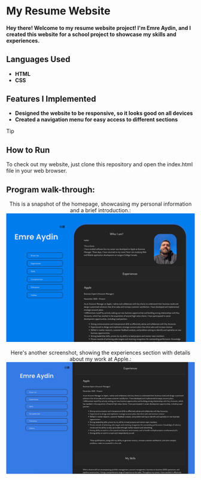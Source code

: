 <h1>My Resume Website</h1>
<h4>Hey there! Welcome to my resume website project! I'm Emre Aydin, and I created this website for a school project to showcase my skills and experiences.</h4>

<h2>Languages Used</h2>

- <b>HTML</b> 
- <b>CSS</b>

<h2>Features I Implemented </h2>

- <b>Designed the website to be responsive, so it looks good on all devices</b> 
- <b>Created a navigation menu for easy access to different sections</b>

> [!TIP]
> <h2>How to Run</h2>
> To check out my website, just clone this repository and open the index.html file in your web browser.




<h2>Program walk-through:</h2>

<p align="center">
This is a snapshot of the homepage, showcasing my personal information and a brief introduction.: <br/>

  <img src="./Screenshots/Homepage.png" alt="Screenshot 1" width="700px">
<br />
<br />
Here's another screenshot, showing the experiences section with details about my work at Apple.:  <br/>

  <img src="./Screenshots/Details.png" alt="Screenshot 2" width="700px">
<br />
</p>

